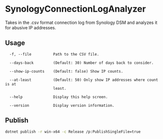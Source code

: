 ﻿# SynologyConnectionLogAnalyzer
Takes in the .csv format connection log from Synology DSM and analyzes it for abusive IP addresses.

## Usage
```text
  -f, --file          Path to the CSV file.

  --days-back         (Default: 30) Number of days back to consider.

  --show-ip-counts    (Default: false) Show IP counts.

  --at-least          (Default: 50) Only show IP addresses where count is at
                      least.

  --help              Display this help screen.

  --version           Display version information.
```

## Publish
```bash
dotnet publish -r win-x64 -c Release /p:PublishSingleFile=true
```
